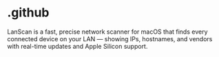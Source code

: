 # .github
LanScan is a fast, precise network scanner for macOS that finds every connected device on your LAN — showing IPs, hostnames, and vendors with real-time updates and Apple Silicon support.  
